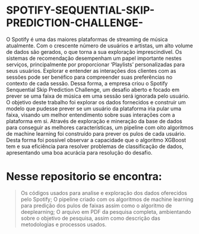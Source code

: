 # SPOTIFY-SEQUENTIAL-SKIP-PREDICTION-CHALLENGE-

O Spotify é uma das maiores plataformas de streaming de música atualmente. Com
 o crescente número de usuários e artistas, um alto volume de dados são gerados, o
 que torna a sua exploração imprescindível. Os sistemas de recomendação
 desempenham um papel importante nestes serviços, principalmente por
 proporcionar ‘Playlists’ personalizadas para seus usuários. Explorar e entender as
 interações dos clientes com as sessões pode ser benéfico para compreender suas
 preferências no contexto de cada sessão. Dessa forma, a empresa criou o Spotify
 Senquential Skip Prediction Challenge, um desafio aberto e focado em prever se
 uma faixa de música em uma sessão será ignorada pelo usuário. O objetivo deste
 trabalho foi explorar os dados fornecidos e construir um modelo que pudesse prever
 se um usuário da plataforma iria pular uma faixa, visando um melhor entendimento
 sobre suas interações com a plataforma em si. Através de exploração e mineração
 da base de dados para conseguir as melhores características, um pipeline com oito
 algoritmos de machine learning foi construído para prever os pulos de cada usuário.
 Desta forma foi possível observar a capacidade que o algoritmo XGBoost tem e sua
 eficiência para resolver problemas de classificação de dados, apresentando uma
 boa acurácia para resolução do desafio.

 # Nesse repositorio se encontra:
 > Os códigos usados para analise e exploração dos dados oferecidos pelo Spotify;
> O pipeline criado com os algoritmos de machine learning para predição dos pulos de faixas assim como o algoritmo de deeplearning;
> O arquivo em PDF da pesquisa completa, ambientando sobre o objetivo de pesquisa, assim como descrição das metodologias e processos usados.
